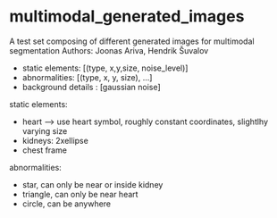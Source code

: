 # multimodal_generated_images
A test set composing of different generated images for multimodal segmentation
Authors: Joonas Ariva, Hendrik Šuvalov



- static  elements: [(type, x,y,size, noise_level)]
- abnormalities: [(type, x, y, size), ...]
- background details : [gaussian noise]


static elements: 
- heart --> use heart symbol, roughly constant coordinates, slightlhy varying size
- kidneys: 2xellipse
- chest frame


abnormalities: 
- star, can only be near or inside kidney
- triangle, can only be near heart
- circle, can be anywhere 
